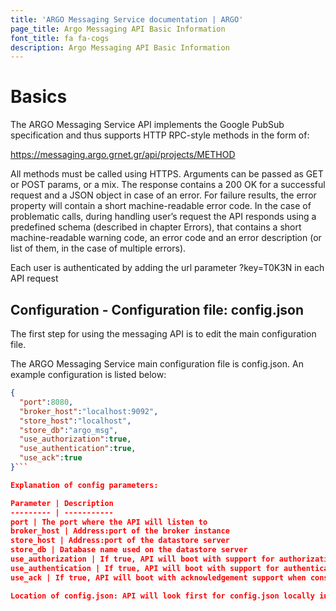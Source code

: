 ```yaml
---
title: 'ARGO Messaging Service documentation | ARGO'
page_title: Argo Messaging API Basic Information
font_title: fa fa-cogs
description: Argo Messaging API Basic Information
---
```


# Basics
The ARGO Messaging Service API implements the Google PubSub specification and thus supports HTTP RPC-style methods in the form of:

 https://messaging.argo.grnet.gr/api/projects/METHOD

All methods must be called using HTTPS. Arguments can be passed as GET or POST params, or a mix. The response contains a 200 OK for a successful request and a JSON object in case of an error. For failure results, the error property will contain a short machine-readable error code. In the case of problematic calls,  during handling user’s request the API responds using a predefined schema (described in chapter Errors), that contains a short machine-readable warning code, an error code and an error description  (or list of them, in the case of multiple errors).

Each user is authenticated by adding the url parameter ?key=T0K3N in each API request

## Configuration - Configuration file: config.json

The first step for using the messaging API is to edit the main configuration file.

The ARGO Messaging Service main configuration file is config.json. An example configuration is listed below:
```json
{
  "port":8080,
  "broker_host":"localhost:9092",
  "store_host":"localhost",
  "store_db":"argo_msg",
  "use_authorization":true,
  "use_authentication":true,
  "use_ack":true
}```

Explanation of config parameters:

Parameter | Description
--------- | -----------
port | The port where the API will listen to
broker_host | Address:port of the broker instance
store_host | Address:port of the datastore server
store_db | Database name used on the datastore server
use_authorization | If true, API will boot with support for authorization
use_authentication | If true, API will boot with support for authentication
use_ack | If true, API will boot with acknowledgement support when consuming messages

Location of config.json: API will look first for config.json locally in the folder where the executable runs and then in the /etc/argo-messaging/ location.
